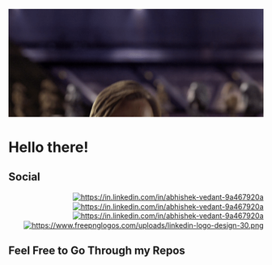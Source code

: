 ![](/MeagerHardtofindAlbertosaurus-size_restricted.gif)
<h1>Hello there!</h1>
<h2>Social</h2>
<p style="text-align:right"><a href="https://linktr.ee/webby0_0" target="_blank"><img align="center" src="https://api.blog.production.linktr.ee/wp-content/uploads/2022/06/Avatar-Symbol-Canopy.png" alt="https://in.linkedin.com/in/abhishek-vedant-9a467920a" height="40" width="40" /></a>
<span>
<a href="https://twitter.com/abhishek_vedant" target="_blank"><img align="center" src="https://www.freepnglogos.com/uploads/twitter-logo-png/twitter-logo-vector-png-clipart-1.png" alt="https://in.linkedin.com/in/abhishek-vedant-9a467920a" height="40" width="40" /></a></span>
<span>
<a href="https://www.instagram.com/abhishek.vedant/" target="_blank"><img align="center" src="https://www.freepnglogos.com/uploads/logo-ig-png/logo-ig-instagram-new-logo-vector-download-13.png" alt="https://in.linkedin.com/in/abhishek-vedant-9a467920a" height="40" width="40" /></a></span>
  
<span>
<a href="https://in.linkedin.com/in/abhishek-vedant-9a467920a" target="_blank"><img align="center" src="https://www.freepnglogos.com/uploads/linkedin-logo-transparent-picture-31.png" alt="https://www.freepnglogos.com/uploads/linkedin-logo-design-30.png" height="40" width="40" /></a></span>
</p>
<h2>Feel Free to Go Through my Repos</h2></hr>
<!-- <h2>Projects</h2></hr>
<ul>
<li><a href="https://superb-cuchufli-56c184.netlify.app/" target="_blank">Movie Boooking</a></li>
<li><a href="https://webby1015.github.io/Snake-Game/" target="_blank">Snake Game</a></li>
<li><a href="https://webby1015.github.io/RandomColorPalette//" target="_blank">Random Color Palette</a></li>
<li><a href="https://webby1015.github.io/keeps/" target="_blank">Keeps (Memo) </a></li>
<li><a href="https://webby1015.github.io/Spotify-Clone-or-music-player/" target="_blank">Spotify</a></li>

</ul> -->

